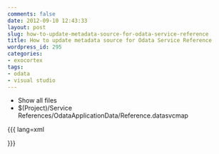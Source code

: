 ```yaml
---
comments: false
date: 2012-09-10 12:43:33
layout: post
slug: how-to-update-metadata-source-for-odata-service-reference
title: How to update metadata source for Odata Service Reference
wordpress_id: 295
categories:
- exocortex
tags:
- odata
- visual studio
---
```


* Show all files
* $(Project)/Service References/OdataApplicationData/Reference.datasvcmap

{{{ lang=xml

    
  }}}
